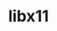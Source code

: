 ---
title: "libx11"
layout: cache
categories: [package, develop]
meta: {"versions": ["1.8.4", "1.8.9"], "compilers": ["gcc@=11.1.0", "gcc@=11.4.0", "gcc@=9.4.0", "oneapi@=2024.2.0"], "oss": ["ubuntu20.04", "ubuntu22.04"], "platforms": ["linux"], "targets": ["neoverse_v1", "ppc64le", "x86_64_v3"], "stacks": ["data-vis-sdk", "e4s", "e4s-neoverse_v1", "e4s-oneapi", "e4s-power", "e4s-rocm-external", "gpu-tests", "ml-linux-x86_64-rocm", "root"], "num_specs": 80, "num_specs_by_stack": {"e4s-power": 2, "root": 80, "data-vis-sdk": 4, "gpu-tests": 15, "e4s-neoverse_v1": 2, "e4s": 4, "e4s-rocm-external": 2, "ml-linux-x86_64-rocm": 2, "e4s-oneapi": 2}}
spec_details: [{"hash": "oz67zyuciaynvhrfotzdvgv4rzzw36e3", "compiler": "gcc@=9.4.0", "versions": ["1.8.9"], "os": "ubuntu20.04", "platform": "linux", "target": "ppc64le", "variants": ["build_system=autotools"], "stacks": ["e4s-power", "root"], "size": "-", "tarball": "https://binaries.spack.io/develop/build_cache/linux-ubuntu20.04-ppc64le/gcc-9.4.0/libx11-1.8.9/linux-ubuntu20.04-ppc64le-gcc-9.4.0-libx11-1.8.9-oz67zyuciaynvhrfotzdvgv4rzzw36e3.spack"}, {"hash": "hkqzbcqial6efmke4juppnglydfzsbn3", "compiler": "gcc@=9.4.0", "versions": ["1.8.9"], "os": "ubuntu20.04", "platform": "linux", "target": "ppc64le", "variants": ["build_system=autotools"], "stacks": ["root"], "size": "-", "tarball": "https://binaries.spack.io/develop/build_cache/linux-ubuntu20.04-ppc64le/gcc-9.4.0/libx11-1.8.9/linux-ubuntu20.04-ppc64le-gcc-9.4.0-libx11-1.8.9-hkqzbcqial6efmke4juppnglydfzsbn3.spack"}, {"hash": "rrjk6qkrpkalgp3euuqearvw4bdf5bwk", "compiler": "gcc@=9.4.0", "versions": ["1.8.9"], "os": "ubuntu20.04", "platform": "linux", "target": "ppc64le", "variants": ["build_system=autotools"], "stacks": ["root"], "size": "-", "tarball": "https://binaries.spack.io/develop/build_cache/linux-ubuntu20.04-ppc64le/gcc-9.4.0/libx11-1.8.9/linux-ubuntu20.04-ppc64le-gcc-9.4.0-libx11-1.8.9-rrjk6qkrpkalgp3euuqearvw4bdf5bwk.spack"}, {"hash": "5aaoytlfrqdgtvoqczzbcsq6w66xa3x7", "compiler": "gcc@=9.4.0", "versions": ["1.8.9"], "os": "ubuntu20.04", "platform": "linux", "target": "ppc64le", "variants": ["build_system=autotools"], "stacks": ["root"], "size": "-", "tarball": "https://binaries.spack.io/develop/build_cache/linux-ubuntu20.04-ppc64le/gcc-9.4.0/libx11-1.8.9/linux-ubuntu20.04-ppc64le-gcc-9.4.0-libx11-1.8.9-5aaoytlfrqdgtvoqczzbcsq6w66xa3x7.spack"}, {"hash": "vtjabqfy55wt2sk7cekapizoyldwrokx", "compiler": "gcc@=9.4.0", "versions": ["1.8.9"], "os": "ubuntu20.04", "platform": "linux", "target": "ppc64le", "variants": ["build_system=autotools"], "stacks": ["root"], "size": "-", "tarball": "https://binaries.spack.io/develop/build_cache/linux-ubuntu20.04-ppc64le/gcc-9.4.0/libx11-1.8.9/linux-ubuntu20.04-ppc64le-gcc-9.4.0-libx11-1.8.9-vtjabqfy55wt2sk7cekapizoyldwrokx.spack"}, {"hash": "ogapuybd2gfzrttnojujnn6zhw3th42e", "compiler": "gcc@=9.4.0", "versions": ["1.8.9"], "os": "ubuntu20.04", "platform": "linux", "target": "ppc64le", "variants": ["build_system=autotools"], "stacks": ["root"], "size": "-", "tarball": "https://binaries.spack.io/develop/build_cache/linux-ubuntu20.04-ppc64le/gcc-9.4.0/libx11-1.8.9/linux-ubuntu20.04-ppc64le-gcc-9.4.0-libx11-1.8.9-ogapuybd2gfzrttnojujnn6zhw3th42e.spack"}, {"hash": "c2ecvau47a27a7xe5xdxztnhsrrxyxqs", "compiler": "gcc@=9.4.0", "versions": ["1.8.9"], "os": "ubuntu20.04", "platform": "linux", "target": "ppc64le", "variants": ["build_system=autotools"], "stacks": ["e4s-power", "root"], "size": "-", "tarball": "https://binaries.spack.io/develop/build_cache/linux-ubuntu20.04-ppc64le/gcc-9.4.0/libx11-1.8.9/linux-ubuntu20.04-ppc64le-gcc-9.4.0-libx11-1.8.9-c2ecvau47a27a7xe5xdxztnhsrrxyxqs.spack"}, {"hash": "xvaal4y7vgmvwp2l6lby2gbk4inawb7z", "compiler": "gcc@=9.4.0", "versions": ["1.8.9"], "os": "ubuntu20.04", "platform": "linux", "target": "ppc64le", "variants": ["build_system=autotools"], "stacks": ["root"], "size": "-", "tarball": "https://binaries.spack.io/develop/build_cache/linux-ubuntu20.04-ppc64le/gcc-9.4.0/libx11-1.8.9/linux-ubuntu20.04-ppc64le-gcc-9.4.0-libx11-1.8.9-xvaal4y7vgmvwp2l6lby2gbk4inawb7z.spack"}, {"hash": "7ghxwhtefiehli2rk42upjp7mkctsj24", "compiler": "gcc@=9.4.0", "versions": ["1.8.9"], "os": "ubuntu20.04", "platform": "linux", "target": "ppc64le", "variants": ["build_system=autotools"], "stacks": ["root"], "size": "-", "tarball": "https://binaries.spack.io/develop/build_cache/linux-ubuntu20.04-ppc64le/gcc-9.4.0/libx11-1.8.9/linux-ubuntu20.04-ppc64le-gcc-9.4.0-libx11-1.8.9-7ghxwhtefiehli2rk42upjp7mkctsj24.spack"}, {"hash": "rk3gdrgqor3hlifuonczwgs7vug5oxnr", "compiler": "gcc@=11.1.0", "versions": ["1.8.9"], "os": "ubuntu20.04", "platform": "linux", "target": "x86_64_v3", "variants": ["build_system=autotools"], "stacks": ["root", "data-vis-sdk"], "size": "-", "tarball": "https://binaries.spack.io/develop/build_cache/linux-ubuntu20.04-x86_64_v3/gcc-11.1.0/libx11-1.8.9/linux-ubuntu20.04-x86_64_v3-gcc-11.1.0-libx11-1.8.9-rk3gdrgqor3hlifuonczwgs7vug5oxnr.spack"}, {"hash": "tpvunpqkcopz7u4wya26djlpfjjbk4u6", "compiler": "gcc@=11.1.0", "versions": ["1.8.9"], "os": "ubuntu20.04", "platform": "linux", "target": "x86_64_v3", "variants": ["build_system=autotools"], "stacks": ["root"], "size": "-", "tarball": "https://binaries.spack.io/develop/build_cache/linux-ubuntu20.04-x86_64_v3/gcc-11.1.0/libx11-1.8.9/linux-ubuntu20.04-x86_64_v3-gcc-11.1.0-libx11-1.8.9-tpvunpqkcopz7u4wya26djlpfjjbk4u6.spack"}, {"hash": "p4nbxuf6waduocly6vnsj4mnk7b5g2ne", "compiler": "gcc@=11.1.0", "versions": ["1.8.9"], "os": "ubuntu20.04", "platform": "linux", "target": "x86_64_v3", "variants": ["build_system=autotools"], "stacks": ["root", "data-vis-sdk"], "size": "-", "tarball": "https://binaries.spack.io/develop/build_cache/linux-ubuntu20.04-x86_64_v3/gcc-11.1.0/libx11-1.8.9/linux-ubuntu20.04-x86_64_v3-gcc-11.1.0-libx11-1.8.9-p4nbxuf6waduocly6vnsj4mnk7b5g2ne.spack"}, {"hash": "jenwrzzwsl4zm2mhwd7kcpn6kvzyy5xl", "compiler": "gcc@=11.1.0", "versions": ["1.8.9"], "os": "ubuntu20.04", "platform": "linux", "target": "x86_64_v3", "variants": ["build_system=autotools"], "stacks": ["root", "data-vis-sdk"], "size": "-", "tarball": "https://binaries.spack.io/develop/build_cache/linux-ubuntu20.04-x86_64_v3/gcc-11.1.0/libx11-1.8.9/linux-ubuntu20.04-x86_64_v3-gcc-11.1.0-libx11-1.8.9-jenwrzzwsl4zm2mhwd7kcpn6kvzyy5xl.spack"}, {"hash": "bifxuuswvlt63f6jaj3fhmwgdygvz7uh", "compiler": "gcc@=11.1.0", "versions": ["1.8.9"], "os": "ubuntu20.04", "platform": "linux", "target": "x86_64_v3", "variants": ["build_system=autotools"], "stacks": ["root"], "size": "-", "tarball": "https://binaries.spack.io/develop/build_cache/linux-ubuntu20.04-x86_64_v3/gcc-11.1.0/libx11-1.8.9/linux-ubuntu20.04-x86_64_v3-gcc-11.1.0-libx11-1.8.9-bifxuuswvlt63f6jaj3fhmwgdygvz7uh.spack"}, {"hash": "nzpc3z6wrrelotbzplee6jopj4fk5bkv", "compiler": "gcc@=11.1.0", "versions": ["1.8.9"], "os": "ubuntu20.04", "platform": "linux", "target": "x86_64_v3", "variants": ["build_system=autotools"], "stacks": ["root"], "size": "-", "tarball": "https://binaries.spack.io/develop/build_cache/linux-ubuntu20.04-x86_64_v3/gcc-11.1.0/libx11-1.8.9/linux-ubuntu20.04-x86_64_v3-gcc-11.1.0-libx11-1.8.9-nzpc3z6wrrelotbzplee6jopj4fk5bkv.spack"}, {"hash": "owwoqn7e4obt2jqdb52l4qsmeyurhfxu", "compiler": "gcc@=11.1.0", "versions": ["1.8.9"], "os": "ubuntu20.04", "platform": "linux", "target": "x86_64_v3", "variants": ["build_system=autotools"], "stacks": ["root"], "size": "-", "tarball": "https://binaries.spack.io/develop/build_cache/linux-ubuntu20.04-x86_64_v3/gcc-11.1.0/libx11-1.8.9/linux-ubuntu20.04-x86_64_v3-gcc-11.1.0-libx11-1.8.9-owwoqn7e4obt2jqdb52l4qsmeyurhfxu.spack"}, {"hash": "5wllrrlzmelkjkxjle45u7osijv7klyq", "compiler": "gcc@=11.1.0", "versions": ["1.8.9"], "os": "ubuntu20.04", "platform": "linux", "target": "x86_64_v3", "variants": ["build_system=autotools"], "stacks": ["root"], "size": "-", "tarball": "https://binaries.spack.io/develop/build_cache/linux-ubuntu20.04-x86_64_v3/gcc-11.1.0/libx11-1.8.9/linux-ubuntu20.04-x86_64_v3-gcc-11.1.0-libx11-1.8.9-5wllrrlzmelkjkxjle45u7osijv7klyq.spack"}, {"hash": "zchmpzkhfa35xlwvhgmv7cbew65ayqp4", "compiler": "gcc@=11.1.0", "versions": ["1.8.9"], "os": "ubuntu20.04", "platform": "linux", "target": "x86_64_v3", "variants": ["build_system=autotools"], "stacks": ["root"], "size": "-", "tarball": "https://binaries.spack.io/develop/build_cache/linux-ubuntu20.04-x86_64_v3/gcc-11.1.0/libx11-1.8.9/linux-ubuntu20.04-x86_64_v3-gcc-11.1.0-libx11-1.8.9-zchmpzkhfa35xlwvhgmv7cbew65ayqp4.spack"}, {"hash": "vgstk3s2nqlnwmvhamwewkeqolqvmsuf", "compiler": "gcc@=11.1.0", "versions": ["1.8.9"], "os": "ubuntu20.04", "platform": "linux", "target": "x86_64_v3", "variants": ["build_system=autotools"], "stacks": ["root"], "size": "-", "tarball": "https://binaries.spack.io/develop/build_cache/linux-ubuntu20.04-x86_64_v3/gcc-11.1.0/libx11-1.8.9/linux-ubuntu20.04-x86_64_v3-gcc-11.1.0-libx11-1.8.9-vgstk3s2nqlnwmvhamwewkeqolqvmsuf.spack"}, {"hash": "igv2ykdrdt45rgqprhc4atayakrg6rmm", "compiler": "gcc@=11.1.0", "versions": ["1.8.9"], "os": "ubuntu20.04", "platform": "linux", "target": "x86_64_v3", "variants": ["build_system=autotools"], "stacks": ["root"], "size": "-", "tarball": "https://binaries.spack.io/develop/build_cache/linux-ubuntu20.04-x86_64_v3/gcc-11.1.0/libx11-1.8.9/linux-ubuntu20.04-x86_64_v3-gcc-11.1.0-libx11-1.8.9-igv2ykdrdt45rgqprhc4atayakrg6rmm.spack"}, {"hash": "ynewfxk6eydrew2qaixtrncvecozwwpq", "compiler": "gcc@=11.1.0", "versions": ["1.8.9"], "os": "ubuntu20.04", "platform": "linux", "target": "x86_64_v3", "variants": ["build_system=autotools"], "stacks": ["root"], "size": "-", "tarball": "https://binaries.spack.io/develop/build_cache/linux-ubuntu20.04-x86_64_v3/gcc-11.1.0/libx11-1.8.9/linux-ubuntu20.04-x86_64_v3-gcc-11.1.0-libx11-1.8.9-ynewfxk6eydrew2qaixtrncvecozwwpq.spack"}, {"hash": "f7hkwl2dzlg6i7dwzuixavhvtzf7or3q", "compiler": "gcc@=11.1.0", "versions": ["1.8.9"], "os": "ubuntu20.04", "platform": "linux", "target": "x86_64_v3", "variants": ["build_system=autotools"], "stacks": ["root"], "size": "-", "tarball": "https://binaries.spack.io/develop/build_cache/linux-ubuntu20.04-x86_64_v3/gcc-11.1.0/libx11-1.8.9/linux-ubuntu20.04-x86_64_v3-gcc-11.1.0-libx11-1.8.9-f7hkwl2dzlg6i7dwzuixavhvtzf7or3q.spack"}, {"hash": "rzxx4fbjkw53ksdvky3t6pwzem3ys7iq", "compiler": "gcc@=11.1.0", "versions": ["1.8.9"], "os": "ubuntu20.04", "platform": "linux", "target": "x86_64_v3", "variants": ["build_system=autotools"], "stacks": ["root", "data-vis-sdk"], "size": "-", "tarball": "https://binaries.spack.io/develop/build_cache/linux-ubuntu20.04-x86_64_v3/gcc-11.1.0/libx11-1.8.9/linux-ubuntu20.04-x86_64_v3-gcc-11.1.0-libx11-1.8.9-rzxx4fbjkw53ksdvky3t6pwzem3ys7iq.spack"}, {"hash": "gzmg4eps6hjf3sol2vle7cpyu774fs2r", "compiler": "gcc@=11.1.0", "versions": ["1.8.9"], "os": "ubuntu20.04", "platform": "linux", "target": "x86_64_v3", "variants": ["build_system=autotools"], "stacks": ["root"], "size": "-", "tarball": "https://binaries.spack.io/develop/build_cache/linux-ubuntu20.04-x86_64_v3/gcc-11.1.0/libx11-1.8.9/linux-ubuntu20.04-x86_64_v3-gcc-11.1.0-libx11-1.8.9-gzmg4eps6hjf3sol2vle7cpyu774fs2r.spack"}, {"hash": "5ejcy6l7jy42dhglukowlof2oydl4dtn", "compiler": "gcc@=11.1.0", "versions": ["1.8.9"], "os": "ubuntu20.04", "platform": "linux", "target": "x86_64_v3", "variants": ["build_system=autotools"], "stacks": ["root"], "size": "-", "tarball": "https://binaries.spack.io/develop/build_cache/linux-ubuntu20.04-x86_64_v3/gcc-11.1.0/libx11-1.8.9/linux-ubuntu20.04-x86_64_v3-gcc-11.1.0-libx11-1.8.9-5ejcy6l7jy42dhglukowlof2oydl4dtn.spack"}, {"hash": "r7zjjtorqwphwqsgsnkeydwjvoo6peew", "compiler": "gcc@=11.1.0", "versions": ["1.8.9"], "os": "ubuntu20.04", "platform": "linux", "target": "x86_64_v3", "variants": ["build_system=autotools"], "stacks": ["root"], "size": "-", "tarball": "https://binaries.spack.io/develop/build_cache/linux-ubuntu20.04-x86_64_v3/gcc-11.1.0/libx11-1.8.9/linux-ubuntu20.04-x86_64_v3-gcc-11.1.0-libx11-1.8.9-r7zjjtorqwphwqsgsnkeydwjvoo6peew.spack"}, {"hash": "7xvh6nmptuvpmofdl5wc245tkijmc52n", "compiler": "gcc@=11.1.0", "versions": ["1.8.9"], "os": "ubuntu20.04", "platform": "linux", "target": "x86_64_v3", "variants": ["build_system=autotools"], "stacks": ["root"], "size": "-", "tarball": "https://binaries.spack.io/develop/build_cache/linux-ubuntu20.04-x86_64_v3/gcc-11.1.0/libx11-1.8.9/linux-ubuntu20.04-x86_64_v3-gcc-11.1.0-libx11-1.8.9-7xvh6nmptuvpmofdl5wc245tkijmc52n.spack"}, {"hash": "kkblmu4b4wrhu4l4l3snt555gos577v6", "compiler": "gcc@=11.1.0", "versions": ["1.8.4"], "os": "ubuntu20.04", "platform": "linux", "target": "x86_64_v3", "variants": ["build_system=autotools"], "stacks": ["gpu-tests", "root"], "size": "-", "tarball": "https://binaries.spack.io/develop/build_cache/linux-ubuntu20.04-x86_64_v3/gcc-11.1.0/libx11-1.8.4/linux-ubuntu20.04-x86_64_v3-gcc-11.1.0-libx11-1.8.4-kkblmu4b4wrhu4l4l3snt555gos577v6.spack"}, {"hash": "bjmy5h7pxjjtrtva33tefg7jgfsinbvz", "compiler": "gcc@=11.1.0", "versions": ["1.8.4"], "os": "ubuntu20.04", "platform": "linux", "target": "x86_64_v3", "variants": ["build_system=autotools"], "stacks": ["gpu-tests", "root"], "size": "-", "tarball": "https://binaries.spack.io/develop/build_cache/linux-ubuntu20.04-x86_64_v3/gcc-11.1.0/libx11-1.8.4/linux-ubuntu20.04-x86_64_v3-gcc-11.1.0-libx11-1.8.4-bjmy5h7pxjjtrtva33tefg7jgfsinbvz.spack"}, {"hash": "ywyajq36zur3ouc6ggflapostppiesul", "compiler": "gcc@=11.1.0", "versions": ["1.8.4"], "os": "ubuntu20.04", "platform": "linux", "target": "x86_64_v3", "variants": ["build_system=autotools"], "stacks": ["gpu-tests", "root"], "size": "-", "tarball": "https://binaries.spack.io/develop/build_cache/linux-ubuntu20.04-x86_64_v3/gcc-11.1.0/libx11-1.8.4/linux-ubuntu20.04-x86_64_v3-gcc-11.1.0-libx11-1.8.4-ywyajq36zur3ouc6ggflapostppiesul.spack"}, {"hash": "73wwdzxixoa4cmcdz7v7abnv2my6aaqx", "compiler": "gcc@=11.1.0", "versions": ["1.8.4"], "os": "ubuntu20.04", "platform": "linux", "target": "x86_64_v3", "variants": ["build_system=autotools"], "stacks": ["gpu-tests", "root"], "size": "-", "tarball": "https://binaries.spack.io/develop/build_cache/linux-ubuntu20.04-x86_64_v3/gcc-11.1.0/libx11-1.8.4/linux-ubuntu20.04-x86_64_v3-gcc-11.1.0-libx11-1.8.4-73wwdzxixoa4cmcdz7v7abnv2my6aaqx.spack"}, {"hash": "nflqiemlegdvxu4et2sph6kbtrecbsj6", "compiler": "gcc@=11.1.0", "versions": ["1.8.4"], "os": "ubuntu20.04", "platform": "linux", "target": "x86_64_v3", "variants": ["build_system=autotools"], "stacks": ["gpu-tests", "root"], "size": "-", "tarball": "https://binaries.spack.io/develop/build_cache/linux-ubuntu20.04-x86_64_v3/gcc-11.1.0/libx11-1.8.4/linux-ubuntu20.04-x86_64_v3-gcc-11.1.0-libx11-1.8.4-nflqiemlegdvxu4et2sph6kbtrecbsj6.spack"}, {"hash": "zv3nml3pzebkwkpmcen47xntj5uj7gsr", "compiler": "gcc@=11.1.0", "versions": ["1.8.4"], "os": "ubuntu20.04", "platform": "linux", "target": "x86_64_v3", "variants": ["build_system=autotools"], "stacks": ["gpu-tests", "root"], "size": "-", "tarball": "https://binaries.spack.io/develop/build_cache/linux-ubuntu20.04-x86_64_v3/gcc-11.1.0/libx11-1.8.4/linux-ubuntu20.04-x86_64_v3-gcc-11.1.0-libx11-1.8.4-zv3nml3pzebkwkpmcen47xntj5uj7gsr.spack"}, {"hash": "5oycdy27zswbmp6ybzotjm3aq3chlacr", "compiler": "gcc@=11.1.0", "versions": ["1.8.4"], "os": "ubuntu20.04", "platform": "linux", "target": "x86_64_v3", "variants": ["build_system=autotools"], "stacks": ["gpu-tests", "root"], "size": "-", "tarball": "https://binaries.spack.io/develop/build_cache/linux-ubuntu20.04-x86_64_v3/gcc-11.1.0/libx11-1.8.4/linux-ubuntu20.04-x86_64_v3-gcc-11.1.0-libx11-1.8.4-5oycdy27zswbmp6ybzotjm3aq3chlacr.spack"}, {"hash": "zyyrcvp37inergn75npzmyam5f7yqxx5", "compiler": "gcc@=11.1.0", "versions": ["1.8.4"], "os": "ubuntu20.04", "platform": "linux", "target": "x86_64_v3", "variants": ["build_system=autotools"], "stacks": ["gpu-tests", "root"], "size": "-", "tarball": "https://binaries.spack.io/develop/build_cache/linux-ubuntu20.04-x86_64_v3/gcc-11.1.0/libx11-1.8.4/linux-ubuntu20.04-x86_64_v3-gcc-11.1.0-libx11-1.8.4-zyyrcvp37inergn75npzmyam5f7yqxx5.spack"}, {"hash": "4ckx4cbm4t765pcphneemdtmssiknxo7", "compiler": "gcc@=11.1.0", "versions": ["1.8.4"], "os": "ubuntu20.04", "platform": "linux", "target": "x86_64_v3", "variants": ["build_system=autotools"], "stacks": ["gpu-tests", "root"], "size": "-", "tarball": "https://binaries.spack.io/develop/build_cache/linux-ubuntu20.04-x86_64_v3/gcc-11.1.0/libx11-1.8.4/linux-ubuntu20.04-x86_64_v3-gcc-11.1.0-libx11-1.8.4-4ckx4cbm4t765pcphneemdtmssiknxo7.spack"}, {"hash": "thtadfpmwp4ulfot4wdcsti4xyel7i5u", "compiler": "gcc@=11.1.0", "versions": ["1.8.4"], "os": "ubuntu20.04", "platform": "linux", "target": "x86_64_v3", "variants": ["build_system=autotools"], "stacks": ["gpu-tests", "root"], "size": "-", "tarball": "https://binaries.spack.io/develop/build_cache/linux-ubuntu20.04-x86_64_v3/gcc-11.1.0/libx11-1.8.4/linux-ubuntu20.04-x86_64_v3-gcc-11.1.0-libx11-1.8.4-thtadfpmwp4ulfot4wdcsti4xyel7i5u.spack"}, {"hash": "g5ajbjb7c6lcsopesj72x6klah4z2ggy", "compiler": "gcc@=11.1.0", "versions": ["1.8.4"], "os": "ubuntu20.04", "platform": "linux", "target": "x86_64_v3", "variants": ["build_system=autotools"], "stacks": ["gpu-tests", "root"], "size": "-", "tarball": "https://binaries.spack.io/develop/build_cache/linux-ubuntu20.04-x86_64_v3/gcc-11.1.0/libx11-1.8.4/linux-ubuntu20.04-x86_64_v3-gcc-11.1.0-libx11-1.8.4-g5ajbjb7c6lcsopesj72x6klah4z2ggy.spack"}, {"hash": "46gzmkirgbobehqil5gydsscbyovks7a", "compiler": "gcc@=11.1.0", "versions": ["1.8.4"], "os": "ubuntu20.04", "platform": "linux", "target": "x86_64_v3", "variants": ["build_system=autotools"], "stacks": ["gpu-tests", "root"], "size": "-", "tarball": "https://binaries.spack.io/develop/build_cache/linux-ubuntu20.04-x86_64_v3/gcc-11.1.0/libx11-1.8.4/linux-ubuntu20.04-x86_64_v3-gcc-11.1.0-libx11-1.8.4-46gzmkirgbobehqil5gydsscbyovks7a.spack"}, {"hash": "54qmm6fxmyxd5wvmohfnvidvgtzdedgm", "compiler": "gcc@=11.1.0", "versions": ["1.8.4"], "os": "ubuntu20.04", "platform": "linux", "target": "x86_64_v3", "variants": ["build_system=autotools"], "stacks": ["gpu-tests", "root"], "size": "-", "tarball": "https://binaries.spack.io/develop/build_cache/linux-ubuntu20.04-x86_64_v3/gcc-11.1.0/libx11-1.8.4/linux-ubuntu20.04-x86_64_v3-gcc-11.1.0-libx11-1.8.4-54qmm6fxmyxd5wvmohfnvidvgtzdedgm.spack"}, {"hash": "jdzxuaqob72vq5w34r65roqoccwftqic", "compiler": "gcc@=11.1.0", "versions": ["1.8.4"], "os": "ubuntu20.04", "platform": "linux", "target": "x86_64_v3", "variants": ["build_system=autotools"], "stacks": ["gpu-tests", "root"], "size": "-", "tarball": "https://binaries.spack.io/develop/build_cache/linux-ubuntu20.04-x86_64_v3/gcc-11.1.0/libx11-1.8.4/linux-ubuntu20.04-x86_64_v3-gcc-11.1.0-libx11-1.8.4-jdzxuaqob72vq5w34r65roqoccwftqic.spack"}, {"hash": "l3rhczikenehqbz6uhzcg2q65pv6ixef", "compiler": "gcc@=11.1.0", "versions": ["1.8.4"], "os": "ubuntu20.04", "platform": "linux", "target": "x86_64_v3", "variants": ["build_system=autotools"], "stacks": ["gpu-tests", "root"], "size": "-", "tarball": "https://binaries.spack.io/develop/build_cache/linux-ubuntu20.04-x86_64_v3/gcc-11.1.0/libx11-1.8.4/linux-ubuntu20.04-x86_64_v3-gcc-11.1.0-libx11-1.8.4-l3rhczikenehqbz6uhzcg2q65pv6ixef.spack"}, {"hash": "z546n3u4ob4o2gps7drnym4mmjpw35a2", "compiler": "gcc@=11.4.0", "versions": ["1.8.9"], "os": "ubuntu22.04", "platform": "linux", "target": "neoverse_v1", "variants": ["build_system=autotools"], "stacks": ["root"], "size": "-", "tarball": "https://binaries.spack.io/develop/build_cache/linux-ubuntu22.04-neoverse_v1/gcc-11.4.0/libx11-1.8.9/linux-ubuntu22.04-neoverse_v1-gcc-11.4.0-libx11-1.8.9-z546n3u4ob4o2gps7drnym4mmjpw35a2.spack"}, {"hash": "ehuiivrg6y2gfs2nsvqynqubvlmbxyed", "compiler": "gcc@=11.4.0", "versions": ["1.8.9"], "os": "ubuntu22.04", "platform": "linux", "target": "neoverse_v1", "variants": ["build_system=autotools"], "stacks": ["root"], "size": "-", "tarball": "https://binaries.spack.io/develop/build_cache/linux-ubuntu22.04-neoverse_v1/gcc-11.4.0/libx11-1.8.9/linux-ubuntu22.04-neoverse_v1-gcc-11.4.0-libx11-1.8.9-ehuiivrg6y2gfs2nsvqynqubvlmbxyed.spack"}, {"hash": "vv6fdgr2ndfvecxbz3rrxlfhstasojeq", "compiler": "gcc@=11.4.0", "versions": ["1.8.9"], "os": "ubuntu22.04", "platform": "linux", "target": "neoverse_v1", "variants": ["build_system=autotools"], "stacks": ["root"], "size": "-", "tarball": "https://binaries.spack.io/develop/build_cache/linux-ubuntu22.04-neoverse_v1/gcc-11.4.0/libx11-1.8.9/linux-ubuntu22.04-neoverse_v1-gcc-11.4.0-libx11-1.8.9-vv6fdgr2ndfvecxbz3rrxlfhstasojeq.spack"}, {"hash": "ngvh5ginswtrd7mzu4xpwiacyyokysae", "compiler": "gcc@=11.4.0", "versions": ["1.8.9"], "os": "ubuntu22.04", "platform": "linux", "target": "neoverse_v1", "variants": ["build_system=autotools"], "stacks": ["e4s-neoverse_v1", "root"], "size": "-", "tarball": "https://binaries.spack.io/develop/build_cache/linux-ubuntu22.04-neoverse_v1/gcc-11.4.0/libx11-1.8.9/linux-ubuntu22.04-neoverse_v1-gcc-11.4.0-libx11-1.8.9-ngvh5ginswtrd7mzu4xpwiacyyokysae.spack"}, {"hash": "odgfihxqp7mtjrxxhulh733ezu5w5nvz", "compiler": "gcc@=11.4.0", "versions": ["1.8.9"], "os": "ubuntu22.04", "platform": "linux", "target": "neoverse_v1", "variants": ["build_system=autotools"], "stacks": ["root"], "size": "-", "tarball": "https://binaries.spack.io/develop/build_cache/linux-ubuntu22.04-neoverse_v1/gcc-11.4.0/libx11-1.8.9/linux-ubuntu22.04-neoverse_v1-gcc-11.4.0-libx11-1.8.9-odgfihxqp7mtjrxxhulh733ezu5w5nvz.spack"}, {"hash": "wl7hghdsgejl4sb5twacu7dyhwkgcos7", "compiler": "gcc@=11.4.0", "versions": ["1.8.9"], "os": "ubuntu22.04", "platform": "linux", "target": "neoverse_v1", "variants": ["build_system=autotools"], "stacks": ["root"], "size": "-", "tarball": "https://binaries.spack.io/develop/build_cache/linux-ubuntu22.04-neoverse_v1/gcc-11.4.0/libx11-1.8.9/linux-ubuntu22.04-neoverse_v1-gcc-11.4.0-libx11-1.8.9-wl7hghdsgejl4sb5twacu7dyhwkgcos7.spack"}, {"hash": "kxt5mn7mhz7xg6g7ovzoxarliuh2bxul", "compiler": "gcc@=11.4.0", "versions": ["1.8.9"], "os": "ubuntu22.04", "platform": "linux", "target": "neoverse_v1", "variants": ["build_system=autotools"], "stacks": ["root"], "size": "-", "tarball": "https://binaries.spack.io/develop/build_cache/linux-ubuntu22.04-neoverse_v1/gcc-11.4.0/libx11-1.8.9/linux-ubuntu22.04-neoverse_v1-gcc-11.4.0-libx11-1.8.9-kxt5mn7mhz7xg6g7ovzoxarliuh2bxul.spack"}, {"hash": "tin2xtkfflwkvqhejhrtvutazw5oeuez", "compiler": "gcc@=11.4.0", "versions": ["1.8.9"], "os": "ubuntu22.04", "platform": "linux", "target": "neoverse_v1", "variants": ["build_system=autotools"], "stacks": ["root"], "size": "-", "tarball": "https://binaries.spack.io/develop/build_cache/linux-ubuntu22.04-neoverse_v1/gcc-11.4.0/libx11-1.8.9/linux-ubuntu22.04-neoverse_v1-gcc-11.4.0-libx11-1.8.9-tin2xtkfflwkvqhejhrtvutazw5oeuez.spack"}, {"hash": "2lnfzixrnk6qqpdtw7p6l3pzhra4gtja", "compiler": "gcc@=11.4.0", "versions": ["1.8.9"], "os": "ubuntu22.04", "platform": "linux", "target": "neoverse_v1", "variants": ["build_system=autotools"], "stacks": ["e4s-neoverse_v1", "root"], "size": "-", "tarball": "https://binaries.spack.io/develop/build_cache/linux-ubuntu22.04-neoverse_v1/gcc-11.4.0/libx11-1.8.9/linux-ubuntu22.04-neoverse_v1-gcc-11.4.0-libx11-1.8.9-2lnfzixrnk6qqpdtw7p6l3pzhra4gtja.spack"}, {"hash": "jb3dwcnq4fj3bwf2pjg5o72wei7kerlb", "compiler": "gcc@=11.4.0", "versions": ["1.8.9"], "os": "ubuntu22.04", "platform": "linux", "target": "x86_64_v3", "variants": ["build_system=autotools"], "stacks": ["root"], "size": "-", "tarball": "https://binaries.spack.io/develop/build_cache/linux-ubuntu22.04-x86_64_v3/gcc-11.4.0/libx11-1.8.9/linux-ubuntu22.04-x86_64_v3-gcc-11.4.0-libx11-1.8.9-jb3dwcnq4fj3bwf2pjg5o72wei7kerlb.spack"}, {"hash": "xyqxw7g5jjwpkyc5fj573jxx46ocmzpn", "compiler": "gcc@=11.4.0", "versions": ["1.8.9"], "os": "ubuntu22.04", "platform": "linux", "target": "x86_64_v3", "variants": ["build_system=autotools"], "stacks": ["root"], "size": "-", "tarball": "https://binaries.spack.io/develop/build_cache/linux-ubuntu22.04-x86_64_v3/gcc-11.4.0/libx11-1.8.9/linux-ubuntu22.04-x86_64_v3-gcc-11.4.0-libx11-1.8.9-xyqxw7g5jjwpkyc5fj573jxx46ocmzpn.spack"}, {"hash": "s7y3tig2bve2wkw335p6rqu5psmbrybg", "compiler": "gcc@=11.4.0", "versions": ["1.8.9"], "os": "ubuntu22.04", "platform": "linux", "target": "x86_64_v3", "variants": ["build_system=autotools"], "stacks": ["root"], "size": "-", "tarball": "https://binaries.spack.io/develop/build_cache/linux-ubuntu22.04-x86_64_v3/gcc-11.4.0/libx11-1.8.9/linux-ubuntu22.04-x86_64_v3-gcc-11.4.0-libx11-1.8.9-s7y3tig2bve2wkw335p6rqu5psmbrybg.spack"}, {"hash": "6vgozl5uafqkcuwriyylwr4bmilzhxyt", "compiler": "gcc@=11.4.0", "versions": ["1.8.9"], "os": "ubuntu22.04", "platform": "linux", "target": "x86_64_v3", "variants": ["build_system=autotools"], "stacks": ["root"], "size": "-", "tarball": "https://binaries.spack.io/develop/build_cache/linux-ubuntu22.04-x86_64_v3/gcc-11.4.0/libx11-1.8.9/linux-ubuntu22.04-x86_64_v3-gcc-11.4.0-libx11-1.8.9-6vgozl5uafqkcuwriyylwr4bmilzhxyt.spack"}, {"hash": "bca2xljkowgmnevt2bmz2ojljugi7bm3", "compiler": "gcc@=11.4.0", "versions": ["1.8.9"], "os": "ubuntu22.04", "platform": "linux", "target": "x86_64_v3", "variants": ["build_system=autotools"], "stacks": ["root"], "size": "-", "tarball": "https://binaries.spack.io/develop/build_cache/linux-ubuntu22.04-x86_64_v3/gcc-11.4.0/libx11-1.8.9/linux-ubuntu22.04-x86_64_v3-gcc-11.4.0-libx11-1.8.9-bca2xljkowgmnevt2bmz2ojljugi7bm3.spack"}, {"hash": "cc4vjutcttmd7bto6o54u6aqhrcw7y3j", "compiler": "gcc@=11.4.0", "versions": ["1.8.9"], "os": "ubuntu22.04", "platform": "linux", "target": "x86_64_v3", "variants": ["build_system=autotools"], "stacks": ["root"], "size": "-", "tarball": "https://binaries.spack.io/develop/build_cache/linux-ubuntu22.04-x86_64_v3/gcc-11.4.0/libx11-1.8.9/linux-ubuntu22.04-x86_64_v3-gcc-11.4.0-libx11-1.8.9-cc4vjutcttmd7bto6o54u6aqhrcw7y3j.spack"}, {"hash": "dkii5nx7g4ragozygpc3olftpxb4d25o", "compiler": "gcc@=11.4.0", "versions": ["1.8.9"], "os": "ubuntu22.04", "platform": "linux", "target": "x86_64_v3", "variants": ["build_system=autotools"], "stacks": ["root"], "size": "-", "tarball": "https://binaries.spack.io/develop/build_cache/linux-ubuntu22.04-x86_64_v3/gcc-11.4.0/libx11-1.8.9/linux-ubuntu22.04-x86_64_v3-gcc-11.4.0-libx11-1.8.9-dkii5nx7g4ragozygpc3olftpxb4d25o.spack"}, {"hash": "xxmgxbv4dmgayjp5pk34fz34orritrij", "compiler": "gcc@=11.4.0", "versions": ["1.8.9"], "os": "ubuntu22.04", "platform": "linux", "target": "x86_64_v3", "variants": ["build_system=autotools"], "stacks": ["root", "e4s"], "size": "-", "tarball": "https://binaries.spack.io/develop/build_cache/linux-ubuntu22.04-x86_64_v3/gcc-11.4.0/libx11-1.8.9/linux-ubuntu22.04-x86_64_v3-gcc-11.4.0-libx11-1.8.9-xxmgxbv4dmgayjp5pk34fz34orritrij.spack"}, {"hash": "bomm62u6mmvmpivmsg3n6ksqstgsm3gv", "compiler": "gcc@=11.4.0", "versions": ["1.8.9"], "os": "ubuntu22.04", "platform": "linux", "target": "x86_64_v3", "variants": ["build_system=autotools"], "stacks": ["root", "e4s"], "size": "-", "tarball": "https://binaries.spack.io/develop/build_cache/linux-ubuntu22.04-x86_64_v3/gcc-11.4.0/libx11-1.8.9/linux-ubuntu22.04-x86_64_v3-gcc-11.4.0-libx11-1.8.9-bomm62u6mmvmpivmsg3n6ksqstgsm3gv.spack"}, {"hash": "c4pwbjlxgdf2bncye3zyxnnbf7gcsbmg", "compiler": "gcc@=11.4.0", "versions": ["1.8.9"], "os": "ubuntu22.04", "platform": "linux", "target": "x86_64_v3", "variants": ["build_system=autotools"], "stacks": ["root"], "size": "-", "tarball": "https://binaries.spack.io/develop/build_cache/linux-ubuntu22.04-x86_64_v3/gcc-11.4.0/libx11-1.8.9/linux-ubuntu22.04-x86_64_v3-gcc-11.4.0-libx11-1.8.9-c4pwbjlxgdf2bncye3zyxnnbf7gcsbmg.spack"}, {"hash": "vmgqjvq5lfnkzvhzwtjizxstszz7gmwn", "compiler": "gcc@=11.4.0", "versions": ["1.8.9"], "os": "ubuntu22.04", "platform": "linux", "target": "x86_64_v3", "variants": ["build_system=autotools"], "stacks": ["e4s-rocm-external", "root", "ml-linux-x86_64-rocm"], "size": "-", "tarball": "https://binaries.spack.io/develop/build_cache/linux-ubuntu22.04-x86_64_v3/gcc-11.4.0/libx11-1.8.9/linux-ubuntu22.04-x86_64_v3-gcc-11.4.0-libx11-1.8.9-vmgqjvq5lfnkzvhzwtjizxstszz7gmwn.spack"}, {"hash": "x5vxzfr4mljkbvn5ebso7c7alq46taeu", "compiler": "gcc@=11.4.0", "versions": ["1.8.9"], "os": "ubuntu22.04", "platform": "linux", "target": "x86_64_v3", "variants": ["build_system=autotools"], "stacks": ["root"], "size": "-", "tarball": "https://binaries.spack.io/develop/build_cache/linux-ubuntu22.04-x86_64_v3/gcc-11.4.0/libx11-1.8.9/linux-ubuntu22.04-x86_64_v3-gcc-11.4.0-libx11-1.8.9-x5vxzfr4mljkbvn5ebso7c7alq46taeu.spack"}, {"hash": "5vvjdlmz3z2hmgw5yye76cclhdivw7wi", "compiler": "gcc@=11.4.0", "versions": ["1.8.9"], "os": "ubuntu22.04", "platform": "linux", "target": "x86_64_v3", "variants": ["build_system=autotools"], "stacks": ["root"], "size": "-", "tarball": "https://binaries.spack.io/develop/build_cache/linux-ubuntu22.04-x86_64_v3/gcc-11.4.0/libx11-1.8.9/linux-ubuntu22.04-x86_64_v3-gcc-11.4.0-libx11-1.8.9-5vvjdlmz3z2hmgw5yye76cclhdivw7wi.spack"}, {"hash": "irllvunnefz3d3qtpdr2ukgsamt4v5iz", "compiler": "gcc@=11.4.0", "versions": ["1.8.9"], "os": "ubuntu22.04", "platform": "linux", "target": "x86_64_v3", "variants": ["build_system=autotools"], "stacks": ["root"], "size": "-", "tarball": "https://binaries.spack.io/develop/build_cache/linux-ubuntu22.04-x86_64_v3/gcc-11.4.0/libx11-1.8.9/linux-ubuntu22.04-x86_64_v3-gcc-11.4.0-libx11-1.8.9-irllvunnefz3d3qtpdr2ukgsamt4v5iz.spack"}, {"hash": "rpo2cypx45ceu55nqlhjvkyxhgouq32y", "compiler": "gcc@=11.4.0", "versions": ["1.8.9"], "os": "ubuntu22.04", "platform": "linux", "target": "x86_64_v3", "variants": ["build_system=autotools"], "stacks": ["root"], "size": "-", "tarball": "https://binaries.spack.io/develop/build_cache/linux-ubuntu22.04-x86_64_v3/gcc-11.4.0/libx11-1.8.9/linux-ubuntu22.04-x86_64_v3-gcc-11.4.0-libx11-1.8.9-rpo2cypx45ceu55nqlhjvkyxhgouq32y.spack"}, {"hash": "glsgtlfogr43ppgeqiiipdbgcomtlcvr", "compiler": "gcc@=11.4.0", "versions": ["1.8.9"], "os": "ubuntu22.04", "platform": "linux", "target": "x86_64_v3", "variants": ["build_system=autotools"], "stacks": ["root"], "size": "-", "tarball": "https://binaries.spack.io/develop/build_cache/linux-ubuntu22.04-x86_64_v3/gcc-11.4.0/libx11-1.8.9/linux-ubuntu22.04-x86_64_v3-gcc-11.4.0-libx11-1.8.9-glsgtlfogr43ppgeqiiipdbgcomtlcvr.spack"}, {"hash": "2eutouphbb26wxibgqra263fyjm2enna", "compiler": "gcc@=11.4.0", "versions": ["1.8.9"], "os": "ubuntu22.04", "platform": "linux", "target": "x86_64_v3", "variants": ["build_system=autotools"], "stacks": ["root"], "size": "-", "tarball": "https://binaries.spack.io/develop/build_cache/linux-ubuntu22.04-x86_64_v3/gcc-11.4.0/libx11-1.8.9/linux-ubuntu22.04-x86_64_v3-gcc-11.4.0-libx11-1.8.9-2eutouphbb26wxibgqra263fyjm2enna.spack"}, {"hash": "vtyqvjy3fbzkeiah3u3tauwevm5jaibl", "compiler": "gcc@=11.4.0", "versions": ["1.8.9"], "os": "ubuntu22.04", "platform": "linux", "target": "x86_64_v3", "variants": ["build_system=autotools"], "stacks": ["root"], "size": "-", "tarball": "https://binaries.spack.io/develop/build_cache/linux-ubuntu22.04-x86_64_v3/gcc-11.4.0/libx11-1.8.9/linux-ubuntu22.04-x86_64_v3-gcc-11.4.0-libx11-1.8.9-vtyqvjy3fbzkeiah3u3tauwevm5jaibl.spack"}, {"hash": "bpea6comlsxvjkysurgon3qd2544vic2", "compiler": "gcc@=11.4.0", "versions": ["1.8.9"], "os": "ubuntu22.04", "platform": "linux", "target": "x86_64_v3", "variants": ["build_system=autotools"], "stacks": ["root"], "size": "-", "tarball": "https://binaries.spack.io/develop/build_cache/linux-ubuntu22.04-x86_64_v3/gcc-11.4.0/libx11-1.8.9/linux-ubuntu22.04-x86_64_v3-gcc-11.4.0-libx11-1.8.9-bpea6comlsxvjkysurgon3qd2544vic2.spack"}, {"hash": "dt6647sxfesogllcuahb6zrbibetiygj", "compiler": "gcc@=11.4.0", "versions": ["1.8.9"], "os": "ubuntu22.04", "platform": "linux", "target": "x86_64_v3", "variants": ["build_system=autotools"], "stacks": ["root"], "size": "-", "tarball": "https://binaries.spack.io/develop/build_cache/linux-ubuntu22.04-x86_64_v3/gcc-11.4.0/libx11-1.8.9/linux-ubuntu22.04-x86_64_v3-gcc-11.4.0-libx11-1.8.9-dt6647sxfesogllcuahb6zrbibetiygj.spack"}, {"hash": "7lhobt2cz7nxahjye5xnutgckunvsodb", "compiler": "gcc@=11.4.0", "versions": ["1.8.9"], "os": "ubuntu22.04", "platform": "linux", "target": "x86_64_v3", "variants": ["build_system=autotools"], "stacks": ["root"], "size": "-", "tarball": "https://binaries.spack.io/develop/build_cache/linux-ubuntu22.04-x86_64_v3/gcc-11.4.0/libx11-1.8.9/linux-ubuntu22.04-x86_64_v3-gcc-11.4.0-libx11-1.8.9-7lhobt2cz7nxahjye5xnutgckunvsodb.spack"}, {"hash": "h33thxqvqwk6ls6ctrbvslg7oqkdgbk3", "compiler": "gcc@=11.4.0", "versions": ["1.8.9"], "os": "ubuntu22.04", "platform": "linux", "target": "x86_64_v3", "variants": ["build_system=autotools"], "stacks": ["root", "e4s"], "size": "-", "tarball": "https://binaries.spack.io/develop/build_cache/linux-ubuntu22.04-x86_64_v3/gcc-11.4.0/libx11-1.8.9/linux-ubuntu22.04-x86_64_v3-gcc-11.4.0-libx11-1.8.9-h33thxqvqwk6ls6ctrbvslg7oqkdgbk3.spack"}, {"hash": "3ebolvplv3vy6bu3gopi774vmwme5eqw", "compiler": "gcc@=11.4.0", "versions": ["1.8.9"], "os": "ubuntu22.04", "platform": "linux", "target": "x86_64_v3", "variants": ["build_system=autotools"], "stacks": ["e4s-rocm-external", "root", "ml-linux-x86_64-rocm"], "size": "-", "tarball": "https://binaries.spack.io/develop/build_cache/linux-ubuntu22.04-x86_64_v3/gcc-11.4.0/libx11-1.8.9/linux-ubuntu22.04-x86_64_v3-gcc-11.4.0-libx11-1.8.9-3ebolvplv3vy6bu3gopi774vmwme5eqw.spack"}, {"hash": "5dwgjkedcomj3c47w5fxz7dgjnogdjwi", "compiler": "gcc@=11.4.0", "versions": ["1.8.9"], "os": "ubuntu22.04", "platform": "linux", "target": "x86_64_v3", "variants": ["build_system=autotools"], "stacks": ["root"], "size": "-", "tarball": "https://binaries.spack.io/develop/build_cache/linux-ubuntu22.04-x86_64_v3/gcc-11.4.0/libx11-1.8.9/linux-ubuntu22.04-x86_64_v3-gcc-11.4.0-libx11-1.8.9-5dwgjkedcomj3c47w5fxz7dgjnogdjwi.spack"}, {"hash": "zttkebgpyqecwqbhgbdqkbivohmgwqv6", "compiler": "gcc@=11.4.0", "versions": ["1.8.9"], "os": "ubuntu22.04", "platform": "linux", "target": "x86_64_v3", "variants": ["build_system=autotools"], "stacks": ["root"], "size": "-", "tarball": "https://binaries.spack.io/develop/build_cache/linux-ubuntu22.04-x86_64_v3/gcc-11.4.0/libx11-1.8.9/linux-ubuntu22.04-x86_64_v3-gcc-11.4.0-libx11-1.8.9-zttkebgpyqecwqbhgbdqkbivohmgwqv6.spack"}, {"hash": "xawwar5nittygctimig25cwrgjfmyopi", "compiler": "gcc@=11.4.0", "versions": ["1.8.9"], "os": "ubuntu22.04", "platform": "linux", "target": "x86_64_v3", "variants": ["build_system=autotools"], "stacks": ["root", "e4s"], "size": "-", "tarball": "https://binaries.spack.io/develop/build_cache/linux-ubuntu22.04-x86_64_v3/gcc-11.4.0/libx11-1.8.9/linux-ubuntu22.04-x86_64_v3-gcc-11.4.0-libx11-1.8.9-xawwar5nittygctimig25cwrgjfmyopi.spack"}, {"hash": "ldtqknuxtruu42lff6kwijztyw5diwtt", "compiler": "gcc@=11.4.0", "versions": ["1.8.9"], "os": "ubuntu22.04", "platform": "linux", "target": "x86_64_v3", "variants": ["build_system=autotools"], "stacks": ["root"], "size": "-", "tarball": "https://binaries.spack.io/develop/build_cache/linux-ubuntu22.04-x86_64_v3/gcc-11.4.0/libx11-1.8.9/linux-ubuntu22.04-x86_64_v3-gcc-11.4.0-libx11-1.8.9-ldtqknuxtruu42lff6kwijztyw5diwtt.spack"}, {"hash": "pomyen6tbv4zo3juq72zqotmabztkaj6", "compiler": "oneapi@=2024.2.0", "versions": ["1.8.9"], "os": "ubuntu22.04", "platform": "linux", "target": "x86_64_v3", "variants": ["build_system=autotools"], "stacks": ["root", "e4s-oneapi"], "size": "-", "tarball": "https://binaries.spack.io/develop/build_cache/linux-ubuntu22.04-x86_64_v3/oneapi-2024.2.0/libx11-1.8.9/linux-ubuntu22.04-x86_64_v3-oneapi-2024.2.0-libx11-1.8.9-pomyen6tbv4zo3juq72zqotmabztkaj6.spack"}, {"hash": "dn6tzzap5bd3szoiam6oe4nxbnmrw3jd", "compiler": "oneapi@=2024.2.0", "versions": ["1.8.9"], "os": "ubuntu22.04", "platform": "linux", "target": "x86_64_v3", "variants": ["build_system=autotools"], "stacks": ["root", "e4s-oneapi"], "size": "-", "tarball": "https://binaries.spack.io/develop/build_cache/linux-ubuntu22.04-x86_64_v3/oneapi-2024.2.0/libx11-1.8.9/linux-ubuntu22.04-x86_64_v3-oneapi-2024.2.0-libx11-1.8.9-dn6tzzap5bd3szoiam6oe4nxbnmrw3jd.spack"}]
---